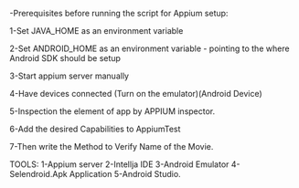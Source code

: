 -Prerequisites before running the script for Appium setup:

1-Set JAVA_HOME as an environment variable

2-Set ANDROID_HOME as an environment variable - pointing to the where Android SDK should be setup

3-Start appium server manually

4-Have devices connected (Turn on the emulator)(Android Device)

5-Inspection the element of app by APPIUM inspector.

6-Add the desired Capabilities to AppiumTest

7-Then write the Method to Verify Name of the Movie.

TOOLS:
1-Appium server
2-Intellja IDE
3-Android Emulator
4-Selendroid.Apk Application
5-Android Studio.

